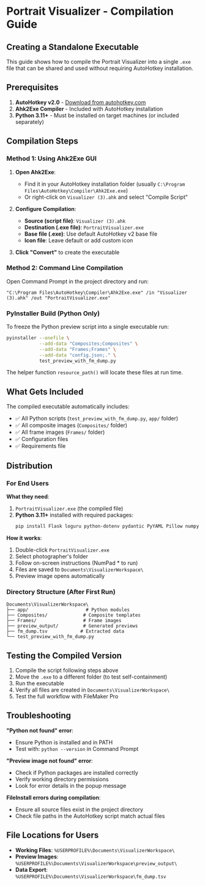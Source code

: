 # Portrait Visualizer - Compilation Guide

## Creating a Standalone Executable

This guide shows how to compile the Portrait Visualizer into a single `.exe` file that can be shared and used without requiring AutoHotkey installation.

## Prerequisites

1. **AutoHotkey v2.0** - [Download from autohotkey.com](https://www.autohotkey.com/)
2. **Ahk2Exe Compiler** - Included with AutoHotkey installation
3. **Python 3.11+** - Must be installed on target machines (or included separately)

## Compilation Steps

### Method 1: Using Ahk2Exe GUI

1. **Open Ahk2Exe**:
   - Find it in your AutoHotkey installation folder (usually `C:\Program Files\AutoHotkey\Compiler\Ahk2Exe.exe`)
   - Or right-click on `Visualizer (3).ahk` and select "Compile Script"

2. **Configure Compilation**:
   - **Source (script file)**: `Visualizer (3).ahk`
   - **Destination (.exe file)**: `PortraitVisualizer.exe`
   - **Base file (.exe)**: Use default AutoHotkey v2 base file
   - **Icon file**: Leave default or add custom icon

3. **Click "Convert"** to create the executable

### Method 2: Command Line Compilation

Open Command Prompt in the project directory and run:

```batch
"C:\Program Files\AutoHotkey\Compiler\Ahk2Exe.exe" /in "Visualizer (3).ahk" /out "PortraitVisualizer.exe"
```

### PyInstaller Build (Python Only)

To freeze the Python preview script into a single executable run:

```bash
pyinstaller --onefile \
            --add-data "Composites;Composites" \
            --add-data "Frames;Frames" \
            --add-data "config.json;." \
            test_preview_with_fm_dump.py
```

The helper function `resource_path()` will locate these files at run time.

## What Gets Included

The compiled executable automatically includes:
- ✅ All Python scripts (`test_preview_with_fm_dump.py`, `app/` folder)
- ✅ All composite images (`Composites/` folder)
- ✅ All frame images (`Frames/` folder)
- ✅ Configuration files
- ✅ Requirements file

## Distribution

### For End Users

**What they need**:
1. `PortraitVisualizer.exe` (the compiled file)
2. **Python 3.11+** installed with required packages:
   ```bash
   pip install Flask loguru python-dotenv pydantic PyYAML Pillow numpy opencv-python python-magic winocr
   ```

**How it works**:
1. Double-click `PortraitVisualizer.exe`
2. Select photographer's folder
3. Follow on-screen instructions (NumPad * to run)
4. Files are saved to `Documents\VisualizerWorkspace\`
5. Preview image opens automatically

### Directory Structure (After First Run)

```
Documents\VisualizerWorkspace\
├── app/                     # Python modules
├── Composites/             # Composite templates
├── Frames/                 # Frame images
├── preview_output/         # Generated previews
├── fm_dump.tsv            # Extracted data
└── test_preview_with_fm_dump.py
```

## Testing the Compiled Version

1. Compile the script following steps above
2. Move the `.exe` to a different folder (to test self-containment)
3. Run the executable
4. Verify all files are created in `Documents\VisualizerWorkspace\`
5. Test the full workflow with FileMaker Pro

## Troubleshooting

**"Python not found" error**:
- Ensure Python is installed and in PATH
- Test with: `python --version` in Command Prompt

**"Preview image not found" error**:
- Check if Python packages are installed correctly
- Verify working directory permissions
- Look for error details in the popup message

**FileInstall errors during compilation**:
- Ensure all source files exist in the project directory
- Check file paths in the AutoHotkey script match actual files

## File Locations for Users

- **Working Files**: `%USERPROFILE%\Documents\VisualizerWorkspace\`
- **Preview Images**: `%USERPROFILE%\Documents\VisualizerWorkspace\preview_output\`
- **Data Export**: `%USERPROFILE%\Documents\VisualizerWorkspace\fm_dump.tsv`
